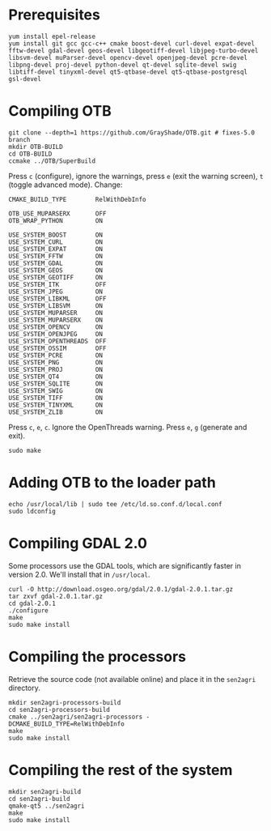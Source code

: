 # Prerequisites

    yum install epel-release
    yum install git gcc gcc-c++ cmake boost-devel curl-devel expat-devel fftw-devel gdal-devel geos-devel libgeotiff-devel libjpeg-turbo-devel libsvm-devel muParser-devel opencv-devel openjpeg-devel pcre-devel libpng-devel proj-devel python-devel qt-devel sqlite-devel swig libtiff-devel tinyxml-devel qt5-qtbase-devel qt5-qtbase-postgresql gsl-devel

# Compiling OTB

    git clone --depth=1 https://github.com/GrayShade/OTB.git # fixes-5.0 branch
    mkdir OTB-BUILD
    cd OTB-BUILD
    ccmake ../OTB/SuperBuild

Press `c` (configure), ignore the warnings, press `e` (exit the warning screen), `t` (toggle advanced mode). Change:

    CMAKE_BUILD_TYPE        RelWithDebInfo

    OTB_USE_MUPARSERX       OFF
    OTB_WRAP_PYTHON         ON

    USE_SYSTEM_BOOST        ON
    USE_SYSTEM_CURL         ON
    USE_SYSTEM_EXPAT        ON
    USE_SYSTEM_FFTW         ON
    USE_SYSTEM_GDAL         ON
    USE_SYSTEM_GEOS         ON
    USE_SYSTEM_GEOTIFF      ON
    USE_SYSTEM_ITK          OFF
    USE_SYSTEM_JPEG         ON
    USE_SYSTEM_LIBKML       OFF
    USE_SYSTEM_LIBSVM       ON
    USE_SYSTEM_MUPARSER     ON
    USE_SYSTEM_MUPARSERX    ON
    USE_SYSTEM_OPENCV       ON
    USE_SYSTEM_OPENJPEG     ON
    USE_SYSTEM_OPENTHREADS  OFF
    USE_SYSTEM_OSSIM        OFF
    USE_SYSTEM_PCRE         ON
    USE_SYSTEM_PNG          ON
    USE_SYSTEM_PROJ         ON
    USE_SYSTEM_QT4          ON
    USE_SYSTEM_SQLITE       ON
    USE_SYSTEM_SWIG         ON
    USE_SYSTEM_TIFF         ON
    USE_SYSTEM_TINYXML      ON
    USE_SYSTEM_ZLIB         ON

Press `c`, `e`, `c`. Ignore the OpenThreads warning. Press `e`, `g` (generate and exit).

    sudo make

# Adding OTB to the loader path

    echo /usr/local/lib | sudo tee /etc/ld.so.conf.d/local.conf
    sudo ldconfig

# Compiling GDAL 2.0

Some processors use the GDAL tools, which are significantly faster in version 2.0. We'll install that in `/usr/local`.

    curl -O http://download.osgeo.org/gdal/2.0.1/gdal-2.0.1.tar.gz
    tar zxvf gdal-2.0.1.tar.gz
    cd gdal-2.0.1
    ./configure
    make
    sudo make install

# Compiling the processors

Retrieve the source code (not available online) and place it in the `sen2agri` directory.

    mkdir sen2agri-processors-build
    cd sen2agri-processors-build
    cmake ../sen2agri/sen2agri-processors -DCMAKE_BUILD_TYPE=RelWithDebInfo
    make
    sudo make install

# Compiling the rest of the system

    mkdir sen2agri-build
    cd sen2agri-build
    qmake-qt5 ../sen2agri
    make
    sudo make install

